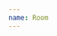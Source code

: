 ```yaml
---
name: Room
---
```


<!-- ### In-person -->
<!-- Room for in-person workshop participants is __Mariner__. -->
<!-- TBD. -->

<!-- ### Virtual -->
<!-- Zoom link for virtual workshop participants will be communicated soon. -->
<!-- TBD. -->